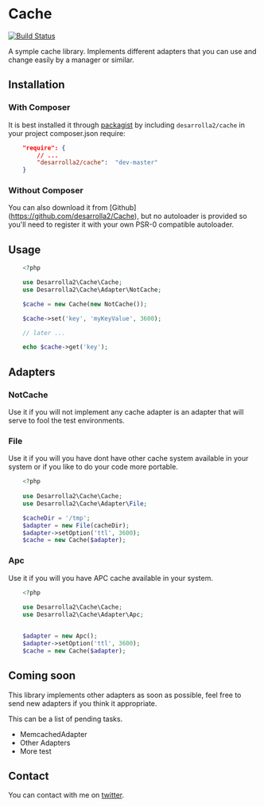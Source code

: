 # Cache

[![Build Status](https://secure.travis-ci.org/desarrolla2/Cache.png)](http://travis-ci.org/desarrolla2/Cache)

A symple cache library. Implements different adapters that you can use and change 
easily by a manager or similar.


## Installation

### With Composer

It is best installed it through [packagist](http://packagist.org/packages/desarrolla2/cache) 
by including
`desarrolla2/cache` in your project composer.json require:

``` json
    "require": {
        // ...
        "desarrolla2/cache":  "dev-master"
    }
```

### Without Composer

You can also download it from [Github] (https://github.com/desarrolla2/Cache), 
but no autoloader is provided so you'll need to register it with your own PSR-0 
compatible autoloader.

## Usage


``` php
    <?php

    use Desarrolla2\Cache\Cache;
    use Desarrolla2\Cache\Adapter\NotCache;

    $cache = new Cache(new NotCache());

    $cache->set('key', 'myKeyValue', 3600);

    // later ...

    echo $cache->get('key');

```

## Adapters

### NotCache

Use it if you will not implement any cache adapter is an adapter that will serve 
to fool the test environments.

### File

Use it if you will you have dont have other cache system available in your system
or if you like to do your code more portable.

``` php
    <?php
    
    use Desarrolla2\Cache\Cache;
    use Desarrolla2\Cache\Adapter\File;

    $cacheDir = '/tmp';
    $adapter = new File(cacheDir);
    $adapter->setOption('ttl', 3600);
    $cache = new Cache($adapter);

```

### Apc

Use it if you will you have APC cache available in your system.

``` php
    <?php
    
    use Desarrolla2\Cache\Cache;
    use Desarrolla2\Cache\Adapter\Apc;


    $adapter = new Apc();
    $adapter->setOption('ttl', 3600);
    $cache = new Cache($adapter);

```

## Coming soon

This library implements other adapters as soon as possible, feel free to send 
new adapters if you think it appropriate.

This can be a list of pending tasks.

* MemcachedAdapter
* Other Adapters
* More test

## Contact

You can contact with me on [twitter](https://twitter.com/desarrolla2).